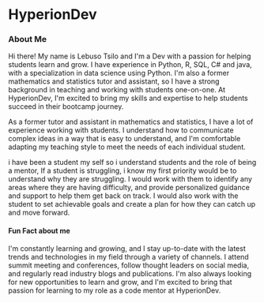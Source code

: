 # HyperionDev

### About Me
Hi there! My name is Lebuso Tsilo and I'm a Dev with a passion for helping students learn and grow. I have experience in Python, R, SQL, C# and java, with a specialization in data science using Python. I'm also a former mathematics and statistics tutor and assistant, so I have a strong background in teaching and working with students one-on-one. At HyperionDev, I'm excited to bring my skills and expertise to help students succeed in their bootcamp journey.

As a former tutor and assistant in mathematics and statistics, I have a lot of experience working with students. I understand how to communicate complex ideas in a way that is easy to understand, and I'm comfortable adapting my teaching style to meet the needs of each individual student.

i have been a student my self so i understand students and the role of being a mentor, If a student is struggling, i know my first priority would be to understand why they are struggling. I would work with them to identify any areas where they are having difficulty, and provide personalized guidance and support to help them get back on track. I would also work with the student to set achievable goals and create a plan for how they can catch up and move forward.
#### Fun Fact about me
I'm constantly learning and growing, and I stay up-to-date with the latest trends and technologies in my field through a variety of channels. I attend summit meeting and conferences, follow thought leaders on social media, and regularly read industry blogs and publications. I'm also always looking for new opportunities to learn and grow, and I'm excited to bring that passion for learning to my role as a code mentor at HyperionDev.
